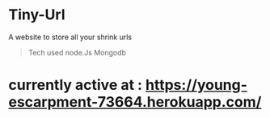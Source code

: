 # Tiny-Url
A website to store all your shrink urls
> Tech used
> node.Js
> Mongodb
# currently active at : https://young-escarpment-73664.herokuapp.com/
